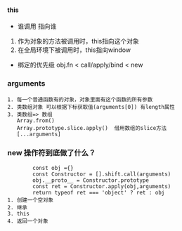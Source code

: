 #### this 
 - 谁调用 指向谁 
  1. 作为对象的方法被调用时，this指向这个对象
  2. 在全局环境下被调用时，this指向window
- 绑定的优先级
  obj.fn < call/apply/bind < new
### arguments 
    1. 每一个普通函数有的对象，对象里面有这个函数的所有参数
    2. 类数组对象 可以根据下标获取值(arguments[0]) 有length属性 
    3. 类数组=> 数组 
       Array.from() 
       Array.prototype.slice.apply()  借用数组的slice方法
       [...arguments]
###  new 操作符到底做了什么？
            const obj ={}
            const Constructor = [].shift.call(arguments)  
            obj.__proto__ = Constructor.prototype
            const ret = Constructor.apply(obj,arguments)
            return typeof ret === 'object' ? ret : obj 
    1. 创建一个空对象
    2. 继承
    3. this
    4. 返回一个对象
